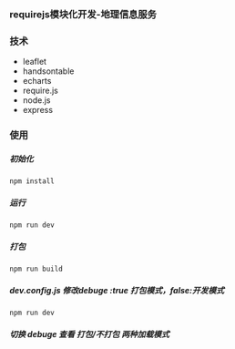 ### requirejs模块化开发-地理信息服务
### 技术
* leaflet
* handsontable
* echarts
* require.js
* node.js
* express
### 使用
##### 初始化
`npm install`
##### 运行
`npm run dev`
##### 打包
`npm run build`
##### dev.config.js 修改debuge :true 打包模式，false:开发模式
`npm run dev`
##### 切换 debuge 查看 打包/不打包 两种加载模式
